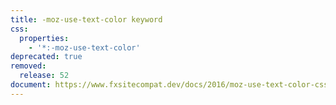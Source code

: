 ```yaml
---
title: -moz-use-text-color keyword
css:
  properties:
    - '*:-moz-use-text-color'
deprecated: true
removed:
  release: 52
document: https://www.fxsitecompat.dev/docs/2016/moz-use-text-color-css-colour-keyword-has-been-dropped/
---
```

